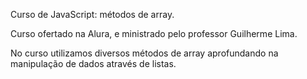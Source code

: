 Curso de JavaScript: métodos de array.

Curso ofertado na Alura, e ministrado pelo professor Guilherme Lima.

No curso utilizamos diversos métodos de array aprofundando na manipulação de dados através de listas.